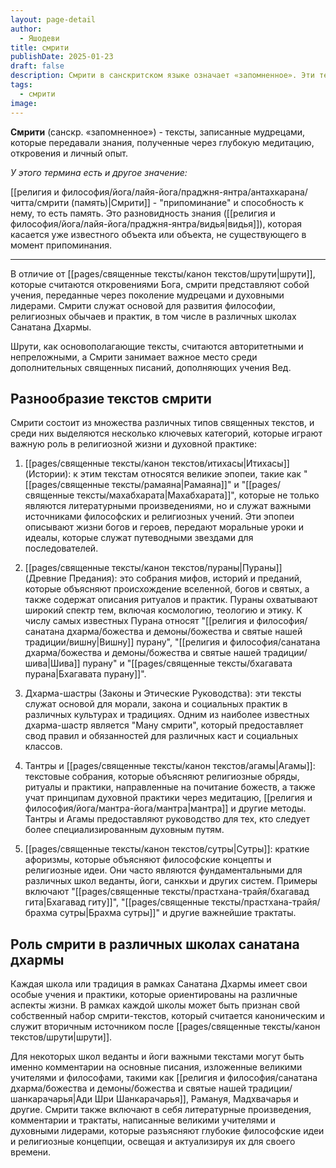 ```yaml
---
layout: page-detail
author:
  - Яшодеви
title: смрити
publishDate: 2025-01-23
draft: false
description: Смрити в санскритском языке означает «запомненное». Эти тексты были записаны мудрецами, которые передавали знания, полученные через глубокую медитацию, откровения и личный опыт. В отличие от Шрути, которые считаются откровениями Бога, Смрити представляют собой учения, переданные через поколение мудрецами и духовными лидерами, сохраняя важные аспекты традиции, этики и практики. Смрити служат основой для развития философии, религиозных обычаев и практик, в том числе в различных школах Санатана Дхармы.
tags:
  - смрити
image:
---
```

**Смрити** (санскр. «запомненное») - тексты, записанные мудрецами, которые передавали знания, полученные через глубокую медитацию, откровения и личный опыт. 

*У этого термина есть и другое значение:*

[[религия и философия/йога/лайя-йога/праджня-янтра/антахкарана/читта/смрити (память)|Cмрити]] - "припоминание" и способность к нему, то есть память. Это разновидность знания ([[религия и философия/йога/лайя-йога/праджня-янтра/видья|видья]]), которая касается уже известного объекта или объекта, не существующего в момент припоминания.

---

В отличие от [[pages/священные тексты/канон текстов/шрути|шрути]], которые считаются откровениями Бога, смрити представляют собой учения, переданные через поколение мудрецами и духовными лидерами. Смрити служат основой для развития философии, религиозных обычаев и практик, в том числе в различных школах Санатана Дхармы.

Шрути, как основополагающие тексты, считаются авторитетными и непреложными, а Смрити занимает важное место среди дополнительных священных писаний, дополняющих учения Вед.

## Разнообразие текстов смрити
Смрити состоит из множества различных типов священных текстов, и среди них выделяются несколько ключевых категорий, которые играют важную роль в религиозной жизни и духовной практике:

1. [[pages/священные тексты/канон текстов/итихасы|Итихасы]] (Истории): к этим текстам относятся великие эпопеи, такие как "[[pages/священные тексты/рамаяна|Рамаяна]]" и "[[pages/священные тексты/махабхарата|Махабхарата]]", которые не только являются литературными произведениями, но и служат важными источниками философских и религиозных учений. Эти эпопеи описывают жизни богов и героев, передают моральные уроки и идеалы, которые служат путеводными звездами для последователей.

2. [[pages/священные тексты/канон текстов/пураны|Пураны]] (Древние Предания): это собрания мифов, историй и преданий, которые объясняют происхождение вселенной, богов и святых, а также содержат описания ритуалов и практик. Пураны охватывают широкий спектр тем, включая космологию, теологию и этику. К числу самых известных Пурана относят "[[религия и философия/санатана дхарма/божества и демоны/божества и святые нашей традиции/вишну|Вишну]] пурану", "[[религия и философия/санатана дхарма/божества и демоны/божества и святые нашей традиции/шива|Шива]] пурану" и "[[pages/священные тексты/бхагавата пурана|Бхагавата пурану]]".

3. Дхарма-шастры (Законы и Этические Руководства): эти тексты служат основой для морали, закона и социальных практик в различных культурах и традициях. Одним из наиболее известных дхарма-шастр является "Ману смрити", который предоставляет свод правил и обязанностей для различных каст и социальных классов.

4. Тантры и [[pages/священные тексты/канон текстов/агамы|Агамы]]: текстовые собрания, которые объясняют религиозные обряды, ритуалы и практики, направленные на почитание божеств, а также учат принципам духовной практики через медитацию, [[религия и философия/йога/мантра-йога/мантра|мантра]] и другие методы. Тантры и Агамы предоставляют руководство для тех, кто следует более специализированным духовным путям.

5. [[pages/священные тексты/канон текстов/сутры|Сутры]]: краткие афоризмы, которые объясняют философские концепты и религиозные идеи. Они часто являются фундаментальными для различных школ веданты, йоги, санкхьи и других систем. Примеры включают "[[pages/священные тексты/прастхана-трайя/бхагавад гита|Бхагавад гиту]]", "[[pages/священные тексты/прастхана-трайя/брахма сутры|Брахма сутры]]" и другие важнейшие трактаты.


## Роль смрити в различных школах санатана дхармы
Каждая школа или традиция в рамках Санатана Дхармы имеет свои особые учения и практики, которые ориентированы на различные аспекты жизни. В рамках каждой школы может быть признан свой собственный набор смрити-текстов, который считается каноническим и служит вторичным источником после [[pages/священные тексты/канон текстов/шрути|шрути]].

Для некоторых школ веданты и йоги важными текстами могут быть именно комментарии на основные писания, изложенные великими учителями и философами, такими как [[религия и философия/санатана дхарма/божества и демоны/божества и святые нашей традиции/шанкарачарья|Ади Шри Шанкарачарья]], Рамануя, Мадхвачарья и другие. Смрити также включают в себя литературные произведения, комментарии и трактаты, написанные великими учителями и духовными лидерами, которые разъясняют глубокие философские идеи и религиозные концепции, освещая и актуализируя их для своего времени.